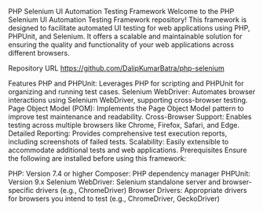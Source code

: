 PHP Selenium UI Automation Testing Framework
Welcome to the PHP Selenium UI Automation Testing Framework repository! This framework is designed to facilitate automated UI testing for web applications using PHP, PHPUnit, and Selenium. It offers a scalable and maintainable solution for ensuring the quality and functionality of your web applications across different browsers.

Repository URL
https://github.com/DalipKumarBatra/php-selenium

Features
PHP and PHPUnit: Leverages PHP for scripting and PHPUnit for organizing and running test cases.
Selenium WebDriver: Automates browser interactions using Selenium WebDriver, supporting cross-browser testing.
Page Object Model (POM): Implements the Page Object Model pattern to improve test maintenance and readability.
Cross-Browser Support: Enables testing across multiple browsers like Chrome, Firefox, Safari, and Edge.
Detailed Reporting: Provides comprehensive test execution reports, including screenshots of failed tests.
Scalability: Easily extensible to accommodate additional tests and web applications.
Prerequisites
Ensure the following are installed before using this framework:

PHP: Version 7.4 or higher
Composer: PHP dependency manager
PHPUnit: Version 9.x
Selenium WebDriver: Selenium standalone server and browser-specific drivers (e.g., ChromeDriver)
Browser Drivers: Appropriate drivers for browsers you intend to test (e.g., ChromeDriver, GeckoDriver)

